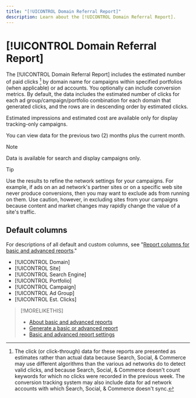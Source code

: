 ```yaml
---
title: "[!UICONTROL Domain Referral Report]"
description: Learn about the [!UICONTROL Domain Referral Report].
---
```

# [!UICONTROL Domain Referral Report]

<!-- If we remove this report, also remove concept topic "Domain Optimization." -->

The [!UICONTROL Domain Referral Report] includes the estimated number of paid clicks [^1] by domain name for campaigns within specified portfolios (when applicable) or ad accounts. You optionally can include conversion metrics. By default, the data includes the estimated number of clicks for each ad group/campaign/portfolio combination for each domain that generated clicks, and the rows are in descending order by estimated clicks.

Estimated impressions and estimated cost are available only for display tracking-only campaigns.

You can view data for the previous two (2) months plus the current month.

>[!NOTE]
>
>Data is available for search and display campaigns only.

>[!TIP]
>
>Use the results to refine the network settings for your campaigns. For example, if ads on an ad network's partner sites or on a specific web site never produce conversions, then you may want to exclude ads from running on them. Use caution, however, in excluding sites from your campaigns because content and market changes may rapidly change the value of a site's traffic.

[^1]: The click (or click-through) data for these reports are presented as estimates rather than actual data because Search, Social, & Commerce may use different algorithms than the various ad networks do to detect valid clicks, and because Search, Social, & Commerce doesn't count keywords for which no clicks were recorded in the previous week. The conversion tracking system may also include data for ad network accounts with which Search, Social, & Commerce doesn't sync.

## Default columns

For descriptions of all default and custom columns, see "[Report columns for basic and advanced reports](basic-advanced-report-columns.md)."

* [!UICONTROL Domain]
* [!UICONTROL Site]
* [!UICONTROL Search Engine]
* [!UICONTROL Portfolio]
* [!UICONTROL Campaign]
* [!UICONTROL Ad Group]
* [!UICONTROL Est. Clicks]

>[!MORELIKETHIS]
>
>* [About basic and advanced reports](basic-advanced-report-about.md)
>* [Generate a basic or advanced report](basic-advanced-report-generate.md)
>* [Basic and advanced report settings](basic-advanced-report-settings.md)
